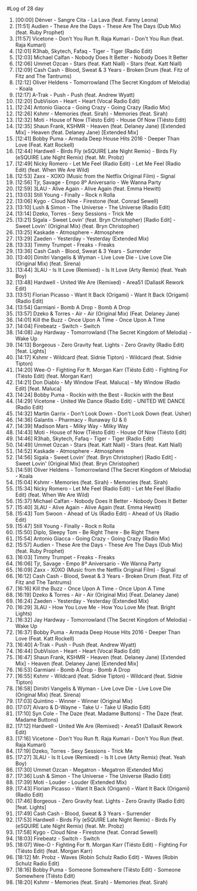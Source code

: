 #Log of 28 day

1. [00:00] Dënver - Sangre Cita - La Lava (feat. Fanny Leona)
1. [11:51] Audien - These Are the Days - These Are The Days (Dub Mix) (feat. Ruby Prophet)
1. [11:57] Vicetone - Don't You Run ft. Raja Kumari - Don't You Run (feat. Raja Kumari)
1. [12:01] R3hab, Skytech, Fafaq - Tiger - Tiger (Radio Edit)
1. [12:03] Michael Calfan - Nobody Does It Better - Nobody Does It Better
1. [12:06] Ummet Ozcan - Stars (feat. Katt Niall) - Stars (feat. Katt Niall)
1. [12:09] Cash Cash - Blood, Sweat & 3 Years - Broken Drum (feat. Fitz of Fitz and The Tantrums)
1. [12:12] Oliver Heldens - Tomorrowland (The Secret Kingdom of Melodia) - Koala
1. [12:17] A-Trak - Push - Push (feat. Andrew Wyatt)
1. [12:20] DubVision - Heart - Heart (Vocal Radio Edit)
1. [12:24] Antonio Giacca - Going Crazy - Going Crazy (Radio Mix)
1. [12:26] Kshmr - Memories (feat. Sirah) - Memories (feat. Sirah)
1. [12:32] Moti - House of Now (Tiësto Edit) - House Of Now (Tiësto Edit)
1. [12:35] Shaun Frank, KSHMR - Heaven (feat. Delaney Jane) [Extended Mix] - Heaven (feat. Delaney Jane) [Extended Mix]
1. [12:41] Bobby Puma - Armada Deep House Hits 2016 - Deeper Than Love (Feat. Katt Rockell)
1. [12:44] Hardwell - Birds Fly (eSQUIRE Late Night Remix) - Birds Fly (eSQUIRE Late Night Remix) (feat. Mr. Probz)
1. [12:49] Nicky Romero - Let Me Feel (Radio Edit) - Let Me Feel (Radio Edit) (feat. When We Are Wild)
1. [12:53] Zaxx - XOXO (Music from the Netflix Original Film) - Signal
1. [12:56] Tjr, Savage - Empo 8º Aniversario - We Wanna Party
1. [12:59] 3LAU - Alive Again - Alive Again (feat. Emma Hewitt)
1. [13:03] Still Young - Finally - Rock n Rolla
1. [13:06] Kygo - Cloud Nine - Firestone (feat. Conrad Sewell)
1. [13:10] Lush & Simon - The Universe - The Universe (Radio Edit)
1. [13:14] Dzeko, Torres - Sexy Sessions - Trick Me
1. [13:21] Sigala - Sweet Lovin' (feat. Bryn Christopher) [Radio Edit] - Sweet Lovin' (Original Mix) (feat. Bryn Christopher)
1. [13:25] Kaskade - Atmosphere - Atmosphere
1. [13:29] Zaeden - Yesterday - Yesterday (Extended Mix)
1. [13:33] Timmy Trumpet - Freaks - Freaks
1. [13:36] Cash Cash - Blood, Sweat & 3 Years - Surrender
1. [13:40] Dimitri Vangelis & Wyman - Live Love Die - Live Love Die (Original Mix) (feat. Sirena)
1. [13:44] 3LAU - Is It Love (Remixed) - Is It Love (Arty Remix) (feat. Yeah Boy)
1. [13:48] Hardwell - United We Are (Remixed) - Area51 (DallasK Rework Edit)
1. [13:51] Florian Picasso - Want It Back (Origami) - Want It Back (Origami) (Radio Edit)
1. [13:54] Garmiani - Bomb A Drop - Bomb A Drop
1. [13:57] Dzeko & Torres - Air - Air (Original Mix) (Feat. Delaney Jane)
1. [14:01] Kill the Buzz - Once Upon A Time - Once Upon A Time
1. [14:04] Firebeatz - Switch - Switch
1. [14:08] Jay Hardway - Tomorrowland (The Secret Kingdom of Melodia) - Wake Up
1. [14:13] Borgeous - Zero Gravity feat. Lights - Zero Gravity (Radio Edit) [feat. Lights]
1. [14:17] Kshmr - Wildcard (feat. Sidnie Tipton) - Wildcard (feat. Sidnie Tipton)
1. [14:20] Wee-O - Fighting For ft. Morgan Karr (Tiësto Edit) - Fighting For (Tiësto Edit) (feat. Morgan Karr)
1. [14:21] Don Diablo - My Window (Feat. Maluca) - My Window (Radio Edit) [feat. Maluca]
1. [14:24] Bobby Puma - Rockin with the Best - Rockin with the Best
1. [14:29] Vicetone - United We Dance (Radio Edit) - UNITED WE DANCE (Radio Edit)
1. [14:32] Martin Garrix - Don't Look Down - Don't Look Down (feat. Usher)
1. [14:36] Galantis - Pharmacy - Runaway (U & I)
1. [14:39] Madison Mars - Milky Way - Milky Way
1. [14:43] Moti - House of Now (Tiësto Edit) - House Of Now (Tiësto Edit)
1. [14:46] R3hab, Skytech, Fafaq - Tiger - Tiger (Radio Edit)
1. [14:49] Ummet Ozcan - Stars (feat. Katt Niall) - Stars (feat. Katt Niall)
1. [14:52] Kaskade - Atmosphere - Atmosphere
1. [14:56] Sigala - Sweet Lovin' (feat. Bryn Christopher) [Radio Edit] - Sweet Lovin' (Original Mix) (feat. Bryn Christopher)
1. [14:59] Oliver Heldens - Tomorrowland (The Secret Kingdom of Melodia) - Koala
1. [15:04] Kshmr - Memories (feat. Sirah) - Memories (feat. Sirah)
1. [15:34] Nicky Romero - Let Me Feel (Radio Edit) - Let Me Feel (Radio Edit) (feat. When We Are Wild)
1. [15:37] Michael Calfan - Nobody Does It Better - Nobody Does It Better
1. [15:40] 3LAU - Alive Again - Alive Again (feat. Emma Hewitt)
1. [15:43] Tom Swoon - Ahead of Us (Radio Edit) - Ahead of Us (Radio Edit)
1. [15:47] Still Young - Finally - Rock n Rolla
1. [15:50] Diplo, Sleepy Tom - Be Right There - Be Right There
1. [15:54] Antonio Giacca - Going Crazy - Going Crazy (Radio Mix)
1. [15:57] Audien - These Are the Days - These Are The Days (Dub Mix) (feat. Ruby Prophet)
1. [16:03] Timmy Trumpet - Freaks - Freaks
1. [16:06] Tjr, Savage - Empo 8º Aniversario - We Wanna Party
1. [16:09] Zaxx - XOXO (Music from the Netflix Original Film) - Signal
1. [16:12] Cash Cash - Blood, Sweat & 3 Years - Broken Drum (feat. Fitz of Fitz and The Tantrums)
1. [16:16] Kill the Buzz - Once Upon A Time - Once Upon A Time
1. [16:19] Dzeko & Torres - Air - Air (Original Mix) (Feat. Delaney Jane)
1. [16:24] Zaeden - Yesterday - Yesterday (Extended Mix)
1. [16:29] 3LAU - How You Love Me - How You Love Me (feat. Bright Lights)
1. [16:32] Jay Hardway - Tomorrowland (The Secret Kingdom of Melodia) - Wake Up
1. [16:37] Bobby Puma - Armada Deep House Hits 2016 - Deeper Than Love (Feat. Katt Rockell)
1. [16:40] A-Trak - Push - Push (feat. Andrew Wyatt)
1. [16:44] DubVision - Heart - Heart (Vocal Radio Edit)
1. [16:47] Shaun Frank, KSHMR - Heaven (feat. Delaney Jane) [Extended Mix] - Heaven (feat. Delaney Jane) [Extended Mix]
1. [16:53] Garmiani - Bomb A Drop - Bomb A Drop
1. [16:55] Kshmr - Wildcard (feat. Sidnie Tipton) - Wildcard (feat. Sidnie Tipton)
1. [16:58] Dimitri Vangelis & Wyman - Live Love Die - Live Love Die (Original Mix) (feat. Sirena)
1. [17:03] Quintino - Winner - Winner (Original Mix)
1. [17:07] Alvaro & D-Wayne - Take U - Take U (Radio Edit)
1. [17:10] Syn Cole - The Daze (feat. Madame Buttons) - The Daze (feat. Madame Buttons)
1. [17:12] Hardwell - United We Are (Remixed) - Area51 (DallasK Rework Edit)
1. [17:16] Vicetone - Don't You Run ft. Raja Kumari - Don't You Run (feat. Raja Kumari)
1. [17:19] Dzeko, Torres - Sexy Sessions - Trick Me
1. [17:27] 3LAU - Is It Love (Remixed) - Is It Love (Arty Remix) (feat. Yeah Boy)
1. [17:30] Ummet Ozcan - Megatron - Megatron (Extended Mix)
1. [17:36] Lush & Simon - The Universe - The Universe (Radio Edit)
1. [17:39] Moti - Louder - Louder (Extended Mix)
1. [17:43] Florian Picasso - Want It Back (Origami) - Want It Back (Origami) (Radio Edit)
1. [17:46] Borgeous - Zero Gravity feat. Lights - Zero Gravity (Radio Edit) [feat. Lights]
1. [17:49] Cash Cash - Blood, Sweat & 3 Years - Surrender
1. [17:53] Hardwell - Birds Fly (eSQUIRE Late Night Remix) - Birds Fly (eSQUIRE Late Night Remix) (feat. Mr. Probz)
1. [17:58] Kygo - Cloud Nine - Firestone (feat. Conrad Sewell)
1. [18:03] Firebeatz - Switch - Switch
1. [18:07] Wee-O - Fighting For ft. Morgan Karr (Tiësto Edit) - Fighting For (Tiësto Edit) (feat. Morgan Karr)
1. [18:12] Mr. Probz - Waves (Robin Schulz Radio Edit) - Waves (Robin Schulz Radio Edit)
1. [18:16] Bobby Puma - Someone Somewhere (Tiësto Edit) - Someone Somewhere (Tiësto Edit)
1. [18:20] Kshmr - Memories (feat. Sirah) - Memories (feat. Sirah)
